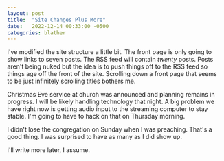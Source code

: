 ```yaml
---
layout: post
title:  "Site Changes Plus More"
date:   2022-12-14 00:33:00 -0500
categories: blather
---
```

I've modified the site structure a little bit.  The front page is only going to show links to seven posts.  The RSS feed will contain *twenty* posts.  Posts aren't being nuked but the idea is to push things off to the RSS feed so things age off the front of the site.  Scrolling down a front page that seems to be just infinitely scrolling titles bothers me.

Christmas Eve service at church was announced and planning remains in progress.  I will be likely handling technology that night.  A big problem we have right now is getting audio input to the streaming computer to stay stable.  I'm going to have to hack on that on Thursday morning.

I didn't lose the congregation on Sunday when I was preaching.  That's a good thing.  I was surprised to have as many as I did show up.

I'll write more later, I assume.
